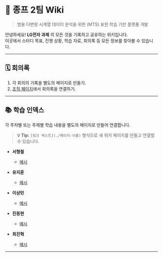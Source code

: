 # 📖 종프 2팀 Wiki

> 범용 다변량 시계열 데이터 분석을 위한 (MTS) 표현 학습 기반 플랫폼 개발

안녕하세요! **LG전자 과제** 의 모든 것을 기록하고 공유하는 위키입니다.  
이곳에서 스터디 목표, 진행 상황, 학습 자료, 회의록 등 모든 정보를 찾아볼 수 있습니다.

---

## 🗓️ 회의록

1. 각 회의의 기록을 별도의 페이지로 만들기.
2. [조직 페이지](https://github.com/2025-ITEC0401/.github/blob/main/profile/README.md)에서 회의록을 연결하기.

---

## 📚 학습 인덱스

각 주차별 또는 주제별 학습 내용을 별도의 페이지로 만들어 연결합니다.  
> **💡 Tip:** `[링크 텍스트](./페이지-이름)` 형식으로 새 위키 페이지를 만들고 연결할 수 있습니다.

- **서형철**
  - [예시](./Week-01-Setup)

- **유지훈**
  - [예시](./Week-04-Advanced-Topic-1)

- **이상민**
  - [예시](./Week-04-Advanced-Topic-1)

- **진동현**
  - [예시](./Week-04-Advanced-Topic-1)

- **최진혁**
  - [예시](./Week-04-Advanced-Topic-1)

---
